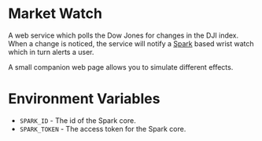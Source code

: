 # Market Watch
A web service which polls the Dow Jones for changes in the DJI index. When a change is noticed, the service will notify a [Spark](http://spark.io) based wrist watch which in turn alerts a user.

A small companion web page allows you to simulate different effects.

# Environment Variables
* `SPARK_ID` - The id of the Spark core.
* `SPARK_TOKEN` - The access token for the Spark core.
